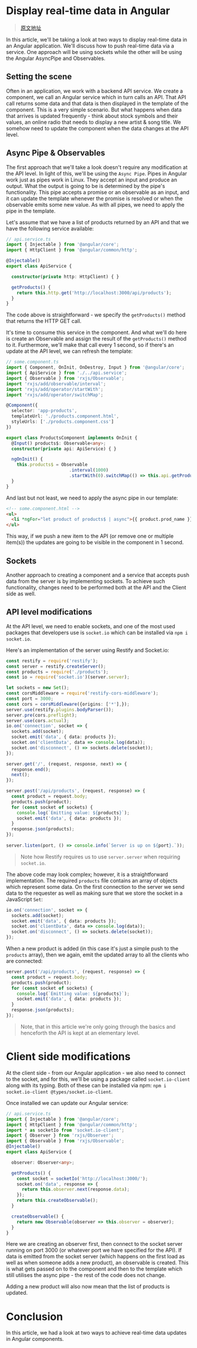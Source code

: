 # Display real-time data in Angular

> [原文地址](https://fullstack-developer.academy/display-real-time-data-in-angular/)

In this article, we'll be taking a look at two ways to display real-time data in an Angular application. We'll discuss how to push real-time data via a service. One approach will be using sockets while the other will be using the Angular AsyncPipe and Observables.

## Setting the scene
Often in an application, we work with a backend API service. We create a component, we call an Angular service which in turn calls an API. That API call returns some data and that data is then displayed in the template of the component. This is a very simple scenario. But what happens when data that arrives is updated frequently - think about stock symbols and their values, an online radio that needs to display a new artist & song title. We somehow need to update the component when the data changes at the API level.

## Async Pipe & Observables
The first approach that we'll take a look doesn't require any modification at the API level. In light of this, we'll be using the `Async Pipe`. Pipes in Angular work just as pipes work in Linux. They accept an input and produce an output. What the output is going to be is determined by the pipe's functionality. This pipe accepts a promise or an observable as an input, and it can update the template whenever the promise is resolved or when the observable emits some new value. As with all pipes, we need to apply the pipe in the template.

Let's assume that we have a list of products returned by an API and that we have the following service available:

```typescript
// api.service.ts
import { Injectable } from '@angular/core';
import { HttpClient } from '@angular/common/http';

@Injectable()
export class ApiService {

  constructor(private http: HttpClient) { }

  getProducts() {
    return this.http.get('http://localhost:3000/api/products');
  }
}
```
The code above is straightforward - we specify the `getProducts()` method that returns the HTTP GET call.

It's time to consume this service in the component. And what we'll do here is create an Observable and assign the result of the `getProducts()` method to it. Furthermore, we'll make that call every 1 second, so if there's an update at the API level, we can refresh the template:

```typescript
// some.component.ts
import { Component, OnInit, OnDestroy, Input } from '@angular/core';
import { ApiService } from './../api.service';
import { Observable } from 'rxjs/Observable';
import 'rxjs/add/observable/interval';
import 'rxjs/add/operator/startWith';
import 'rxjs/add/operator/switchMap';

@Component({
  selector: 'app-products',
  templateUrl: './products.component.html',
  styleUrls: ['./products.component.css']
})

export class ProductsComponent implements OnInit {
  @Input() products$: Observable<any>;
  constructor(private api: ApiService) { }

  ngOnInit() {
    this.products$ = Observable      
                        .interval(1000)
                        .startWith(0).switchMap(() => this.api.getProducts());
  }
}
```

And last but not least, we need to apply the async pipe in our template:

```html
<!-- some.component.html -->
<ul>
  <li *ngFor="let product of products$ | async">{{ product.prod_name }} for {{ product.price | currency:'£'}}</li>
</ul>
```
This way, if we push a new item to the API (or remove one or multiple item(s)) the updates are going to be visible in the component in 1 second.

## Sockets
Another approach to creating a component and a service that accepts push data from the server is by implementing sockets. To achieve such functionality, changes need to be performed both at the API and the Client side as well.

## API level modifications
At the API level, we need to enable sockets, and one of the most used packages that developers use is `socket.io` which can be installed via `npm i socket.io`.

Here's an implementation of the server using Restify and Socket.io:

```typescript
const restify = require('restify');
const server = restify.createServer();
const products = require('./products');
const io = require('socket.io')(server.server);

let sockets = new Set();
const corsMiddleware = require('restify-cors-middleware');
const port = 3000;
const cors = corsMiddleware({origins: ['*'],});
server.use(restify.plugins.bodyParser());
server.pre(cors.preflight);
server.use(cors.actual);
io.on('connection', socket => {
  sockets.add(socket);
  socket.emit('data', { data: products });
  socket.on('clientData', data => console.log(data));
  socket.on('disconnect', () => sockets.delete(socket));
});

server.get('/', (request, response, next) => {
  response.end();
  next();
});

server.post('/api/products', (request, response) => {
  const product = request.body;
  products.push(product);
  for (const socket of sockets) {
    console.log(`Emitting value: ${products}`);
    socket.emit('data', { data: products });
  }
  response.json(products);
});
  
server.listen(port, () => console.info(`Server is up on ${port}.`));
```

> Note how Restify requires us to use `server.server` when requiring `socket.io`.

The above code may look complex; however, it is a straightforward implementation. The required `products` file contains an array of objects which represent some data. On the first connection to the server we send data to the requester as well as making sure that we store the socket in a JavaScript `Set`:

```typescript
io.on('connection', socket => {
  sockets.add(socket);
  socket.emit('data', { data: products });
  socket.on('clientData', data => console.log(data));
  socket.on('disconnect', () => sockets.delete(socket));
});
```
When a new product is added (in this case it's just a simple push to the `products` array), then we again, emit the updated array to all the clients who are connected:

```typescript
server.post('/api/products', (request, response) => {
  const product = request.body;
  products.push(product);
  for (const socket of sockets) {
    console.log(`Emitting value: ${products}`);
    socket.emit('data', { data: products });
  }
  response.json(products);
});
```

> Note, that in this article we're only going through the basics and henceforth the API is kept at an elementary level.

# Client side modifications
At the client side - from our Angular application - we also need to connect to the socket, and for this, we'll be using a package called `socket.io-client` along with its typing. Both of these can be installed via npm: `npm i socket.io-client @types/socket.io-client`.

Once installed we can update our Angular service:

```typescript
// api.service.ts
import { Injectable } from '@angular/core';
import { HttpClient } from '@angular/common/http';
import * as socketIo from 'socket.io-client';
import { Observer } from 'rxjs/Observer';
import { Observable } from 'rxjs/Observable';
@Injectable()
export class ApiService {

  observer: Observer<any>;

  getProducts() {
    const socket = socketIo('http://localhost:3000/');
    socket.on('data', response => {
      return this.observer.next(response.data);
    });
    return this.createObservable();
  }

  createObservable() {
    return new Observable(observer => this.observer = observer);
  }
}
```
Here we are creating an observer first, then connect to the socket server running on port 3000 (or whatever port we have specified for the API). If data is emitted from the socket server (which happens on the first load as well as when someone adds a new product), an observable is created. This is what gets passed on to the component and then to the template which still utilises the async pipe - the rest of the code does not change.

Adding a new product will also now mean that the list of products is updated.

# Conclusion
In this article, we had a look at two ways to achieve real-time data updates in Angular components.